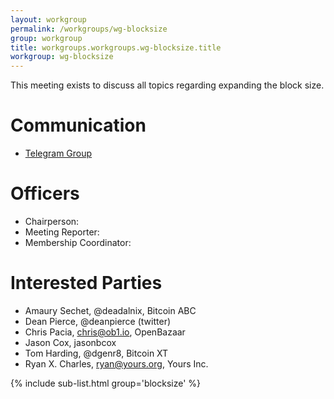 ```yaml
---
layout: workgroup
permalink: /workgroups/wg-blocksize
group: workgroup
title: workgroups.workgroups.wg-blocksize.title
workgroup: wg-blocksize
---
```


This meeting exists to discuss all topics regarding expanding the block size.

# Communication

* [Telegram Group](https://t.me/joinchat/HCYr50iaH5vYxtfLq-k0xg)

# Officers

 * Chairperson:
 * Meeting Reporter:
 * Membership Coordinator:

# Interested Parties

- Amaury Sechet, @deadalnix, Bitcoin ABC
- Dean Pierce, @deanpierce (twitter)
- Chris Pacia, chris@ob1.io, OpenBazaar
- Jason Cox, jasonbcox
- Tom Harding, @dgenr8, Bitcoin XT
- Ryan X. Charles, ryan@yours.org, Yours Inc.

{% include sub-list.html group='blocksize' %}
